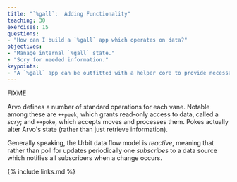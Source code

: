 ```yaml
---
title: "`%gall`:  Adding Functionality"
teaching: 30
exercises: 15
questions:
- "How can I build a `%gall` app which operates on data?"
objectives:
- "Manage internal `%gall` state."
- "Scry for needed information."
keypoints:
- "A `%gall` app can be outfitted with a helper core to provide necessary operations."
---
```

FIXME

Arvo defines a number of standard operations for each vane.  Notable among these are `++peek`, which grants read-only access to data, called a _scry_; and `++poke`, which accepts moves and processes them.  Pokes actually alter Arvo's state (rather than just retrieve information).

Generally speaking, the Urbit data flow model is _reactive_, meaning that rather than poll for updates periodically one _subscribes_ to a data source which notifies all subscribers when a change occurs.

{% include links.md %}
